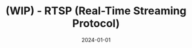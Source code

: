 ---
title: "(WIP) - RTSP (Real-Time Streaming Protocol)"
excerpt: ""

categories:
  - Protocol
tags:
  - [Protocol]

toc: false
toc_sticky: false

date: 2024-01-01
last_modified_at: 2024-01-01
---